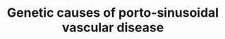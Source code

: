 ---
annotations:
- id: DOID:10762
  parent: cardiovascular system disease
  type: Disease Ontology
  value: portal hypertension
- id: DOID:3265
  type: Disease Ontology
  value: chronic granulomatous disease
- id: DOID:14179
  parent: genetic disease
  type: Disease Ontology
  value: X-linked agammaglobulinemia
- id: DOID:0060227
  type: Disease Ontology
  value: Adams-Oliver syndrome
- id: PW:0000013
  parent: disease pathway
  type: Pathway Ontology
  value: disease pathway
authors:
- Fehrhart
- Egonw
- Eweitz
- Larsgw
citedin: ''
communities:
- RareDiseases
description: 'Porto sinusoidal vascular disease (PSVD), or formerly known as idiopathic
  portal vein hypertension (INCPH), is a condition with often unclear origin. There
  are currently three genes directly linked to this condition: C4orf54, a protein
  with unknown function, DGUOK, a desoxyguanosine kinase involved in purine metabolism,
  and KCNN3, a potassium channel regulated i.a. via estradiol.  Additionally, some
  genetic syndromes show increased portal vein hypertension as one of their symptoms/phenotypes.
  These syndromes are X-linked agammaglobulinemia, Adams-Oliver syndrome, chronic
  granulomatous disease and Shwachmann syndrome. X-linked agammaglobulinemia (XLA)
  is caused by mutations in BTK. BTK is involved in signal transduction from virus
  single stranded RNA recognition by toll like receptors (TLR8 and TLR9) to NFKB1
  mediated gene expression as response.  Adams-Oliver Syndrome can be caused by mutations
  in RBPJ, ARHGAP31, DOCK6, DLL4, EOGT and NOTCH1. Most of these genes are involved
  in the Notch pathway but there is also a link via RAC1 to the phagocyte NADPH oxidase
  complex (ComplexPortal).  Mutations in some proteins of this complex (CYBA, NCF1,
  NCF2 or NCF4), or their chaperones (CYBC1) can cause chronic granulomatous disease.  Shwachmann
  syndrome is caused by mutations in SBDS or EFL1 which are both part of the pre-60S
  ribosomal subunit and are responsible for cleaving off the EIF6 protein for maturation
  to 60S ribosomal subunit. '
last-edited: 2024-02-05
ndex: null
organisms:
- Homo sapiens
redirect_from:
- /index.php/Pathway:WP5269
- /instance/WP5269
- /instance/WP5269_r128397
revision: r128397
schema-jsonld:
- '@context': https://schema.org/
  '@id': https://wikipathways.github.io/pathways/WP5269.html
  '@type': Dataset
  creator:
    '@type': Organization
    name: WikiPathways
  description: 'Porto sinusoidal vascular disease (PSVD), or formerly known as idiopathic
    portal vein hypertension (INCPH), is a condition with often unclear origin. There
    are currently three genes directly linked to this condition: C4orf54, a protein
    with unknown function, DGUOK, a desoxyguanosine kinase involved in purine metabolism,
    and KCNN3, a potassium channel regulated i.a. via estradiol.  Additionally, some
    genetic syndromes show increased portal vein hypertension as one of their symptoms/phenotypes.
    These syndromes are X-linked agammaglobulinemia, Adams-Oliver syndrome, chronic
    granulomatous disease and Shwachmann syndrome. X-linked agammaglobulinemia (XLA)
    is caused by mutations in BTK. BTK is involved in signal transduction from virus
    single stranded RNA recognition by toll like receptors (TLR8 and TLR9) to NFKB1
    mediated gene expression as response.  Adams-Oliver Syndrome can be caused by
    mutations in RBPJ, ARHGAP31, DOCK6, DLL4, EOGT and NOTCH1. Most of these genes
    are involved in the Notch pathway but there is also a link via RAC1 to the phagocyte
    NADPH oxidase complex (ComplexPortal).  Mutations in some proteins of this complex
    (CYBA, NCF1, NCF2 or NCF4), or their chaperones (CYBC1) can cause chronic granulomatous
    disease.  Shwachmann syndrome is caused by mutations in SBDS or EFL1 which are
    both part of the pre-60S ribosomal subunit and are responsible for cleaving off
    the EIF6 protein for maturation to 60S ribosomal subunit. '
  keywords:
  - ' '
  - 2'-deoxyadenosine 5'-monophosphate(2−)
  - 2'-deoxyguanosine
  - 3-O-(N-acetyl-β-D-glucosaminyl)-L-seryl-[protein]
  - ARHGAP31
  - BEND6
  - BTK
  - C4orf54
  - CDC42
  - CHCHD2
  - COX4I2
  - CXXC5
  - CYBA
  - CYBB
  - CYBC1
  - Ca2+
  - DGUOK
  - DLL4
  - DOCK6
  - EBNA2
  - EFL1
  - EIF6
  - EOGT
  - ER1
  - Estradiol
  - GTF2I
  - IBTK
  - K+
  - KCNN3
  - L-serine residue
  - L-threonine residue
  - L-tyrosyl-[protein]
  - MAPK1
  - MAPK3
  - NCF1
  - NCF2
  - NCF4
  - NFKB1
  - NOTCH1
  - NOTCH4
  - NOX3
  - O-(N-acetyl-β-D-glucosaminyl)-L-threonine residue
  - O-phospho-L-tyrosyl-[protein]
  - RAC1
  - RBPJ
  - SBDS
  - SHCBP1
  - SP1
  - TLR8
  - TLR9
  - UDP
  - UDP-N-acetyl-α-D-glucosamine
  - 'viral RNA '
  license: CC0
  name: Genetic causes of porto-sinusoidal vascular disease
seo: CreativeWork
title: Genetic causes of porto-sinusoidal vascular disease
wpid: WP5269
---